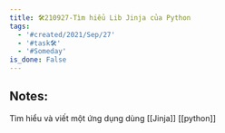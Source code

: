 ```yaml
---
title: 🛠️210927-Tìm hiểu Lib Jinja của Python
tags:
  - '#created/2021/Sep/27'
  - '#task🛠️'
  - '#Someday'
is_done: False
---
```


## Notes:
Tìm hiểu và viết một ứng dụng dùng [[Jinja]] [[python]]